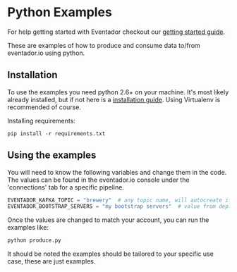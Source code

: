 # Python Examples
For help getting started with Eventador checkout our [getting started guide](http://eventador.io/getting_started_guide.html).

These are examples of how to produce and consume data to/from eventador.io using python.

## Installation

To use the examples you need python 2.6+ on your machine. It's most likely already installed, but if not here is a [installation guide](http://docs.python-guide.org/en/latest/starting/installation/). Using Virtualenv is recommended of course.

Installing requirements:

```
pip install -r requirements.txt
```

## Using the examples

You will need to know the following variables and change them in the code. The values can be found in the eventador.io console under the 'connections' tab for a specific pipeline.

```python
EVENTADOR_KAFKA_TOPIC = "brewery"  # any topic name, will autocreate if needed
EVENTADOR_BOOTSTRAP_SERVERS = "my bootstrap servers"  # value from deployments tab in UI
```

Once the values are changed to match your account, you can run the examples like:

```bash
python produce.py
```

It should be noted the examples should be tailored to your specific use case, these are just examples.

